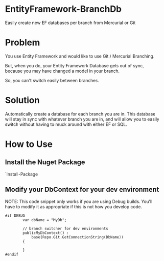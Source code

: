 EntityFramework-BranchDb
========================

Easily create new EF databases per branch from Mercurial or Git

# Problem

You use Entity Framework and would like to use Git / Mercurial Branching.   

But, when you do, your Entity Framework Database gets out of sync, because you may have changed a model in your branch.

So, you can't switch easily between branches.

# Solution

Automatically create a database for each branch you are in.  This database will stay in sync with whatever branch you are in, and will allow you to easily switch without having to muck around with either EF or SQL.


# How to Use

## Install the Nuget Package
`Install-Package

## Modify your DbContext for your dev environment

NOTE: This code snippet only works if you are using Debug builds.  You'll have to modify it as appropriate if this is not how you develop code.

    #if DEBUG
            var dbName = "MyDb";
            
            // branch switcher for dev environments
            publicMyDbContext() :
                base(Repo.Git.GetConnectionString(DbName))
            {
    
            }
    #endif
